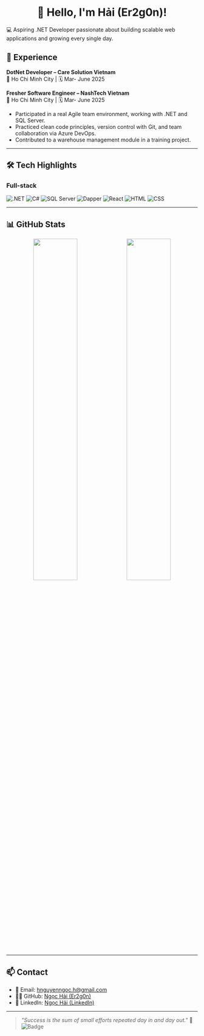 <h1 align="center">👋 Hello, I'm Hải (Er2g0n)!</h1>

💻 Aspiring .NET Developer passionate about building scalable web applications and growing every single day.
## 👔 Experience


**DotNet Developer – Care Solution Vietnam**  
📍 Ho Chi Minh City | 🗓️ Mar- June 2025  

**Fresher Software Engineer – NashTech Vietnam**  
📍 Ho Chi Minh City | 🗓️ Mar- June 2025  
- Participated in a real Agile team environment, working with .NET and SQL Server.
- Practiced clean code principles, version control with Git, and team collaboration via Azure DevOps.
- Contributed to a warehouse management module in a training project.

---

## 🛠️ Tech Highlights

### Full-stack
![.NET](https://img.shields.io/badge/-NET-512BD4?style=flat&logo=dotnet&logoColor=white)
![C#](https://img.shields.io/badge/-CSharp-239120?style=flat&logo=csharp&logoColor=white)
![SQL Server](https://img.shields.io/badge/-SQL--Server-CC2927?style=flat&logo=microsoftsqlserver&logoColor=white)
![Dapper](https://img.shields.io/badge/-Dapper-0085CA?style=flat&logo=data:image/svg+xml;base64,PHN2ZyBmaWxsPSIjZmZmIiB2aWV3Qm94PSIwIDAgMTYwIDQwIiB4bWxucz0iaHR0cDovL3d3dy53My5vcmcvMjAwMC9zdmciPjxwYXRoIGQ9Ik0wIDBoMTYwdjQwSDB6Ii8+PC9zdmc+)
![React](https://img.shields.io/badge/-React-61DAFB?style=flat&logo=react&logoColor=black)
![HTML](https://img.shields.io/badge/-HTML5-E34F26?style=flat&logo=html5&logoColor=white)
![CSS](https://img.shields.io/badge/-CSS3-1572B6?style=flat&logo=css3&logoColor=white)

---

## 📊 GitHub Stats

<div align="center">
  <img src="https://github-readme-stats.vercel.app/api?username=Er2g0n&show_icons=true&theme=radical" width="48%" />
  <img src="https://github-readme-stats.vercel.app/api/top-langs/?username=Er2g0n&layout=compact&theme=radical" width="48%" />
</div>

---

## 📫 Contact

- 📧 Email: [hnguyenngoc.h@gmail.com](mailto:hnguyenngoc.h@gmail.com)
- 🧑‍💻 GitHub: [Ngọc Hải (Er2g0n)](https://github.com/Er2g0n)
- 🔗 LinkedIn: [Ngọc Hải (LinkedIn)](https://www.linkedin.com/in/ngoc-hai-nguyen-8277341a7/)

---

> *"Success is the sum of small efforts repeated day in and day out."* 💭
![Badge](https://img.shields.io/badge/-GitHub%20Profile%20Ready-brightgreen?style=flat)
